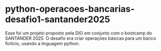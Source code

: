 # python-operacoes-bancarias-desafio1-santander2025
Esse foi um projeto proposto pela DIO em conjunto com o bootcamp do SANTANDER 2025. O desafio era criar operações básicas para um banco fictício, usando a linguagem python.
